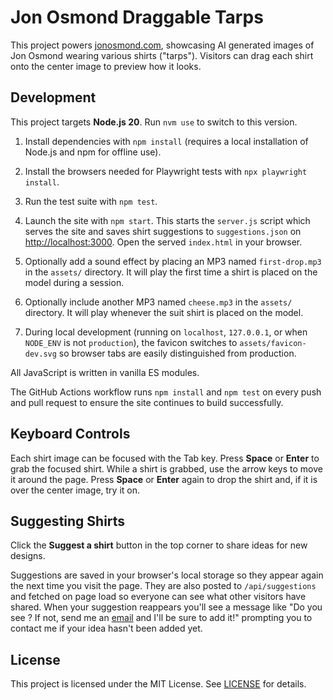# Jon Osmond Draggable Tarps

This project powers [jonosmond.com](https://jonosmond.com), showcasing AI generated images of Jon Osmond wearing various shirts ("tarps"). Visitors can drag each shirt onto the center image to preview how it looks.

## Development

This project targets **Node.js 20**. Run `nvm use` to switch to this version.

1. Install dependencies with `npm install` (requires a local installation of
   Node.js and npm for offline use).
2. Install the browsers needed for Playwright tests with `npx playwright install`.
3. Run the test suite with `npm test`.
4. Launch the site with `npm start`. This starts the `server.js` script which
   serves the site and saves shirt suggestions to `suggestions.json` on
   [http://localhost:3000](http://localhost:3000). Open the served
   `index.html` in your browser.
5. Optionally add a sound effect by placing an MP3 named `first-drop.mp3` in the
   `assets/` directory. It will play the first time a shirt is placed on the
   model during a session.

6. Optionally include another MP3 named `cheese.mp3` in the `assets/` directory.
   It will play whenever the suit shirt is placed on the model.


7. During local development (running on `localhost`, `127.0.0.1`, or when
   `NODE_ENV` is not `production`), the favicon switches to
   `assets/favicon-dev.svg` so browser tabs are easily distinguished from
   production.



All JavaScript is written in vanilla ES modules.

The GitHub Actions workflow runs `npm install` and `npm test` on every push and
pull request to ensure the site continues to build successfully.

## Keyboard Controls

Each shirt image can be focused with the Tab key. Press **Space** or **Enter** to grab the
focused shirt. While a shirt is grabbed, use the arrow keys to move it around
the page. Press **Space** or **Enter** again to drop the shirt and, if it is
over the center image, try it on.

## Suggesting Shirts

Click the **Suggest a shirt** button in the top corner to share ideas for new designs.

Suggestions are saved in your browser's local storage so they appear again the next
time you visit the page. They are also posted to `/api/suggestions` and fetched
on page load so everyone can see what other visitors have shared. When your
suggestion reappears you'll see a message like "Do you see <your shirt idea>? If
not, send me an [email](mailto:jonathan.osmond@gmail.com) and I'll be sure to
add it!" prompting you to contact me if your idea hasn't been added yet.



## License

This project is licensed under the MIT License. See [LICENSE](LICENSE) for details.
